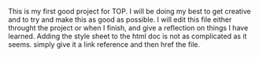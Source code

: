 This is my first good project for TOP.
I will be doing my best to get creative and to try and make this as good as possible.
I will edit this file either throught the project or when I finish, and give a reflection on things I have learned.
Adding the style sheet to the html doc is not as complicated as it seems. simply give it a link reference and then href the file.
